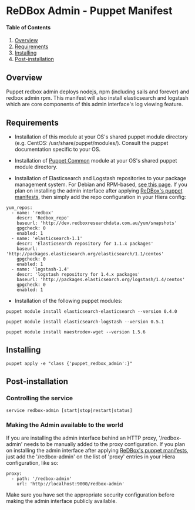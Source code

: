 # ReDBox Admin - Puppet Manifest

#### Table of Contents

1. [Overview](#overview)
2. [Requirements](#requirements)
3. [Installing](#installing)
3. [Post-installation](#post-installation)


## Overview

Puppet redbox admin deploys nodejs, npm (including sails and forever) and redbox admin rpm. 
This manifest will also install elasticsearch and logstash which are core components of this admin interface's log viewing feature.


## Requirements

* Installation of this module at your OS's shared puppet module directory (e.g. CentOS: /usr/share/puppet/modules/). Consult the puppet documentation specific to your OS.

* Installation of [Puppet Common](https://github.com/redbox-mint-contrib/puppet_common) module at your OS's shared puppet module directory.

* Installation of Elasticsearch and Logstash repositories to your package management system. For Debian and RPM-based, [see this page](http://www.elasticsearch.org/blog/apt-and-yum-repositories/). If you plan on installing the admin interface after applying [ReDBox's puppet manifests](https://github.com/redbox-mint-contrib/puppet-redbox), then simply add the repo configuration in your Hiera config:

```
yum_repos:
  - name: 'redbox'
    descr: 'Redbox_repo'
    baseurl: 'http://dev.redboxresearchdata.com.au/yum/snapshots'
    gpgcheck: 0
    enabled: 1
  - name: 'elasticsearch-1.1'
    descr: 'Elasticsearch repository for 1.1.x packages'
    baseurl: 'http://packages.elasticsearch.org/elasticsearch/1.1/centos'
    gpgcheck: 0
    enabled: 1
  - name: 'logstash-1.4'
    descr: 'logstash repository for 1.4.x packages'
    baseurl: 'http://packages.elasticsearch.org/logstash/1.4/centos'
    gpgcheck: 0
    enabled: 1

```

* Installation of the following puppet modules:

```
puppet module install elasticsearch-elasticsearch --version 0.4.0

puppet module install elasticsearch-logstash --version 0.5.1

puppet module install maestrodev-wget --version 1.5.6
```

## Installing

`puppet apply -e "class {'puppet_redbox_admin':}"`

## Post-installation

### Controlling the service

`service redbox-admin [start|stop|restart|status]`

### Making the Admin available to the world

If you are installing the admin interface behind an HTTP proxy, '/redbox-admin' needs to be manually added to the proxy configuration. If you plan on installing the admin interface after applying [ReDBox's puppet manifests](https://github.com/redbox-mint-contrib/puppet-redbox), just add the '/redbox-admin' on the list of 'proxy' entries in your Hiera configuration, like so:

```
proxy:
  - path: '/redbox-admin'
    url: 'http://localhost:9000/redbox-admin'
```

Make sure you have set the appropriate security configuration before making the admin interface publicly available.